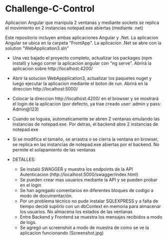 # Challenge-C-Control
Aplicacion Angular que manipula 2 ventanas y mediante sockets se replica el movimiento en 2 instancias notepad.exe abiertas (mediante .net)

Este repositorio incluyen ambas aplicaciones Angular y .Net. La aplicacion Angular se ubica en la carpeta "FrontApp". La aplicacion .Net se abre con la solution "WebApplication3.sln"

- Una vez bajado el proyecto completo, actualizar los packages (npm install) y luego correr la aplicacion angular con "ng serve". Abrirá la aplicacion sobre http://localhost:4200/
- Abrir la solucion WebAppplication3, actualizar los paquetes nuget y luego ejecutar la aplicacion  mediante el boton de run. Abrirá en la direccion http://localhost:5000/

- Colocar la direccion http://localhost:4200/ en el browser y se mostrará el login de la aplicacion (por defecto, ya trae creado user: admin y pass: Admin@123)
- Cuando se loguea, automaticamente se abren 2 ventanas emulando las instancias de notepad.exe. Por detras, el backend abre 2 instancias de notepad.exe
- Si se modifica el tamaño, se arrastra o se cierra la ventana en browser, se replica en las instancias de notepad.exe abiertas por el backend. No permite el solapamiento de las ventanas

- DETALLES:
	- Se instaló SWAGGER y muestra los endpoints de la API Autenticacion (http://localhost:5000/swagger/index.html)
	- Se pueden crear mas usuarios mediante la API y se pueden probar en el login
	- Se han agregado comentarios en diferentes bloques de codigo a modo de documentación.
	- Por un problema técnico no pude instalar SQLEXPRESS y a falta de tiempo decidí suplirlo con un dbContext en memoria para almacenar los usuarios. No almacena los estados de las ventanas
	- Entre Backend y Frontend se muestra los mensajes recibidos a modo de logs.
   	- Se agregó un screenshot a modo de muestra de como se ve la aplicacion funcionando (Screenshot.jpg)
